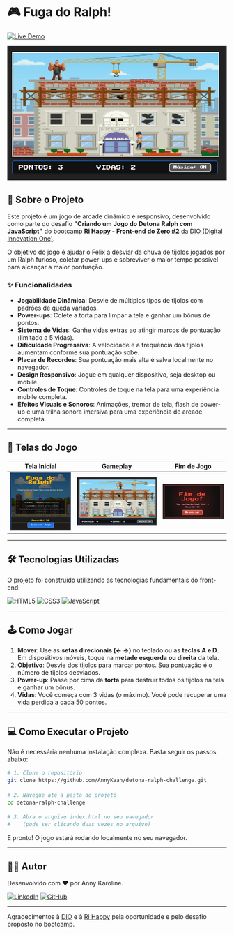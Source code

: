 # 🎮 Fuga do Ralph!

[![Live Demo](https://img.shields.io/badge/Live_Demo-2ea44f?style=for-the-badge)](https://annykaah.github.io/detona-ralph-challenge/)

![Tela Inicial do Jogo](/assets/tela2-jogo-detona-ralph.png)

## 🚀 Sobre o Projeto

Este projeto é um jogo de arcade dinâmico e responsivo, desenvolvido como parte do desafio **"Criando um Jogo do Detona Ralph com JavaScript"** do bootcamp **Ri Happy - Front-end do Zero #2** da [DIO (Digital Innovation One)](https://www.dio.me/).

O objetivo do jogo é ajudar o Felix a desviar da chuva de tijolos jogados por um Ralph furioso, coletar power-ups e sobreviver o maior tempo possível para alcançar a maior pontuação.

### ✨ Funcionalidades

- **Jogabilidade Dinâmica**: Desvie de múltiplos tipos de tijolos com padrões de queda variados.
- **Power-ups**: Colete a torta para limpar a tela e ganhar um bônus de pontos.
- **Sistema de Vidas**: Ganhe vidas extras ao atingir marcos de pontuação (limitado a 5 vidas).
- **Dificuldade Progressiva**: A velocidade e a frequência dos tijolos aumentam conforme sua pontuação sobe.
- **Placar de Recordes**: Sua pontuação mais alta é salva localmente no navegador.
- **Design Responsivo**: Jogue em qualquer dispositivo, seja desktop ou mobile.
- **Controles de Toque**: Controles de toque na tela para uma experiência mobile completa.
- **Efeitos Visuais e Sonoros**: Animações, tremor de tela, flash de power-up e uma trilha sonora imersiva para uma experiência de arcade completa.

---

## 📸 Telas do Jogo

| Tela Inicial | Gameplay | Fim de Jogo |
| :---: | :---: | :---: |
| ![Tela Inicial](/assets/hero-page-jogo-detona-ralph.png) | ![Gameplay](/assets/tela-jogo-detona-ralph.png) | ![Game Over](/assets/game-over-jogo-detona-ralph.png) |

---

## 🛠️ Tecnologias Utilizadas

O projeto foi construído utilizando as tecnologias fundamentais do front-end:

![HTML5](https://img.shields.io/badge/HTML5-E34F26?style=for-the-badge&logo=html5&logoColor=white)
![CSS3](https://img.shields.io/badge/CSS3-1572B6?style=for-the-badge&logo=css3&logoColor=white)
![JavaScript](https://img.shields.io/badge/JavaScript-F7DF1E?style=for-the-badge&logo=javascript&logoColor=black)

---

## 🕹️ Como Jogar

1.  **Mover**: Use as **setas direcionais (← →)** no teclado ou as **teclas A e D**. Em dispositivos móveis, toque na **metade esquerda ou direita** da tela.
2.  **Objetivo**: Desvie dos tijolos para marcar pontos. Sua pontuação é o número de tijolos desviados.
3.  **Power-up**: Passe por cima da **torta** para destruir todos os tijolos na tela e ganhar um bônus.
4.  **Vidas**: Você começa com 3 vidas (o máximo). Você pode recuperar uma vida perdida a cada 50 pontos.

---

## 💻 Como Executar o Projeto

Não é necessária nenhuma instalação complexa. Basta seguir os passos abaixo:

```bash
# 1. Clone o repositório
git clone https://github.com/AnnyKaah/detona-ralph-challenge.git

# 2. Navegue até a pasta do projeto
cd detona-ralph-challenge

# 3. Abra o arquivo index.html no seu navegador
#    (pode ser clicando duas vezes no arquivo)
```

E pronto! O jogo estará rodando localmente no seu navegador.

---

## 👨‍💻 Autor

Desenvolvido com ❤️ por Anny Karoline.

[![LinkedIn](https://img.shields.io/badge/LinkedIn-0077B5?style=for-the-badge&logo=linkedin&logoColor=white)](https://www.linkedin.com/in/annykarolinedecarvalhomartins/)
[![GitHub](https://img.shields.io/badge/GitHub-181717?style=for-the-badge&logo=github&logoColor=white)](https://github.com/AnnyKaah/)

---

Agradecimentos à [DIO](https://www.dio.me/) e à [Ri Happy](https://www.rihappy.com.br/) pela oportunidade e pelo desafio proposto no bootcamp.